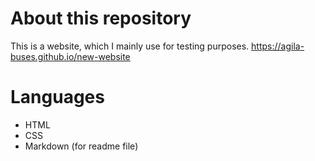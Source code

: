 # About this repository
This is a website, which I mainly use for testing purposes.
https://agila-buses.github.io/new-website
# Languages
- HTML
- CSS
- Markdown (for readme file)
